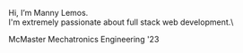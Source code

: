 Hi, I’m Manny Lemos.\
I'm extremely passionate about full stack web development.\

McMaster Mechatronics Engineering '23

<!---
MannyLemos/MannyLemos is a ✨ special ✨ repository because its `README.md` (this file) appears on your GitHub profile.
You can click the Preview link to take a look at your changes.
--->
